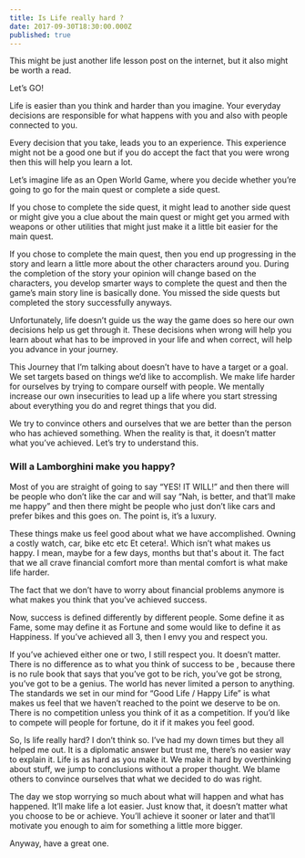 ```yaml
---
title: Is Life really hard ?
date: 2017-09-30T18:30:00.000Z
published: true
---
```



This might be just another life lesson post on the internet, but it also might be worth a read. 

Let’s GO!

Life is easier than you think and harder than you imagine. Your everyday decisions are responsible for what happens with you and also with people connected to you.

Every decision that you take, leads you to an experience. This experience might not be a good one but if you do accept the fact that you were wrong then this will help you learn a lot.

Let’s imagine life as an Open World Game, where you decide whether you’re going to go for the main quest or complete a side quest.

If you chose to complete the side quest, it might lead to another side quest or might give you a clue about the main quest or might get you armed with weapons or other utilities that might just make it a little bit easier for the main quest.

If you chose to complete the main quest, then you end up progressing in the story and learn a little more about the other characters around you. During the completion of the story your opinion will change based on the characters, you develop smarter ways to complete the quest and then the game’s main story line is basically done. You missed the side quests but completed the story successfully anyways.

Unfortunately, life doesn’t guide us the way the game does so here our own decisions help us get through it. These decisions when wrong will help you learn about what has to be improved in your life and when correct, will help you advance in your journey.

This Journey that I’m talking about doesn’t have to have a target or a goal. We set targets based on things we’d like to accomplish. We make life harder for ourselves by trying to compare ourself with people. We mentally increase our own insecurities to lead up a life where you start stressing about everything you do and regret things that you did.

We try to convince others and ourselves that we are better than the person who has achieved something. When the reality is that, it doesn’t matter what you’ve achieved. Let’s try to understand this.

### Will a Lamborghini make you happy?

Most of you are straight of going to say “YES! IT WILL!” and then there will be people who don’t like the car and will say “Nah, <insert car name here> is better, and that’ll make me happy” and then there might be people who just don’t like cars and prefer bikes and this goes on. The point is, it’s a luxury.

These things make us feel good about what we have accomplished. Owning a costly watch, car, bike etc etc Et cetera!. Which isn’t what makes us happy. I mean, maybe for a few days, months but that's about it. The fact that we all crave financial comfort more than mental comfort is what make life harder.

The fact that we don’t have to worry about financial problems anymore is what makes you think that you’ve achieved success. 

Now, success is defined differently by different people. Some define it as Fame, some may define it as Fortune and some would like to define it as Happiness. If you’ve achieved all 3, then I envy you and respect you.

If you’ve achieved either one or two, I still respect you. It doesn’t matter.
There is no difference as to what you think of success to be , because there is no rule book that says that you’ve got to be rich, you’ve got be strong, you’ve got to be a genius. The world has never limited a person to anything. The standards we set in our mind for “Good Life / Happy Life” is what makes us feel that we haven’t reached to the point we deserve to be on. There is no competition unless you think of it as a competition. If you’d like to compete will people for fortune, do it if it makes you feel good.

So, Is life really hard? I don’t think so. I’ve had my down times but they all helped me out. It is a diplomatic answer but trust me, there’s no easier way to explain it. Life is as hard as you make it.
We make it hard by overthinking about stuff, we jump to conclusions without a proper thought. We blame others to convince ourselves that what we decided to do was right.

The day we stop worrying so much about what will happen and what has happened. It’ll make life a lot easier. Just know that, it doesn’t matter what you choose to be or achieve. You’ll achieve it sooner or later and that’ll motivate you enough to aim for something a little more bigger.

Anyway, have a great one.
